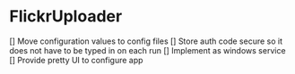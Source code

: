 FlickrUploader
==============
[] Move configuration values to config files
[] Store auth code secure so it does not have to be typed in on each run
[] Implement as windows service
[] Provide pretty UI to configure app